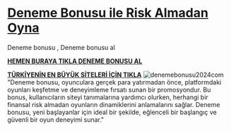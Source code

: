 # [**Deneme Bonusu ile Risk Almadan Oyna**](ensaglamsiteler.click)
Deneme bonusu , Deneme bonusu al

[**HEMEN BURAYA TIKLA DENEME BONUSU AL**](ensaglamsiteler.click)

[**TÜRKİYENİN EN BÜYÜK SİTELERİ İÇİN TIKLA**](ensaglamsiteler.click)
![denemebonusu2024com](https://github.com/user-attachments/assets/3f2246d7-d8a8-4748-b57e-3e0237506fe5)
"Deneme bonusu, oyunculara gerçek para yatırmadan önce, platformdaki oyunları keşfetme ve deneyimleme fırsatı sunan bir promosyondur. Bu bonus, kullanıcıların siteyi tanımalarına yardımcı olurken, herhangi bir finansal risk almadan oyunların dinamiklerini anlamalarını sağlar. Deneme bonusu, yeni başlayanlar için ideal bir şekilde, eğlenceli bir başlangıç ve güvenli bir oyun deneyimi sunar."
